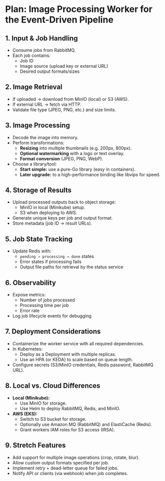 # Plan: Image Processing Worker for the Event-Driven Pipeline

## 1. Input & Job Handling

- Consume jobs from RabbitMQ.
- Each job contains:
  - Job ID
  - Image source (upload key or external URL)
  - Desired output formats/sizes

## 2. Image Retrieval

- If uploaded → download from MinIO (local) or S3 (AWS).
- If external URL → fetch via HTTP.
- Validate file type (JPEG, PNG, etc.) and size limits.

## 3. Image Processing

- Decode the image into memory.
- Perform transformations:
  - **Resizing** into multiple thumbnails (e.g. 200px, 800px).
  - **Optional watermarking** with a logo or text overlay.
  - **Format conversion** (JPEG, PNG, WebP).
- Choose a library/tool:
  - **Start simple:** use a pure-Go library (easy in containers).
  - **Later upgrade:** to a high-performance binding like libvips for speed.

## 4. Storage of Results

- Upload processed outputs back to object storage:
  - MinIO in local (Minikube) setup.
  - S3 when deploying to AWS.
- Generate unique keys per job and output format.
- Store metadata (job ID → result URLs).

## 5. Job State Tracking

- Update Redis with:
  - `pending → processing → done` states
  - Error states if processing fails
  - Output file paths for retrieval by the status service

## 6. Observability

- Expose metrics:
  - Number of jobs processed
  - Processing time per job
  - Error rate
- Log job lifecycle events for debugging

## 7. Deployment Considerations

- Containerize the worker service with all required dependencies.
- In Kubernetes:
  - Deploy as a Deployment with multiple replicas.
  - Use an HPA (or KEDA) to scale based on queue length.
- Configure secrets (S3/MinIO credentials, Redis password, RabbitMQ URL).

## 8. Local vs. Cloud Differences

- **Local (Minikube):**
  - Use MinIO for storage.
  - Use Helm to deploy RabbitMQ, Redis, and MinIO.
- **AWS (EKS):**
  - Switch to S3 bucket for storage.
  - Optionally use Amazon MQ (RabbitMQ) and ElastiCache (Redis).
  - Grant workers IAM roles for S3 access (IRSA).

## 9. Stretch Features

- Add support for multiple image operations (crop, rotate, blur).
- Allow custom output formats specified per job.
- Implement retry + dead-letter queue for failed jobs.
- Notify API or clients (via webhook) when job completes.
